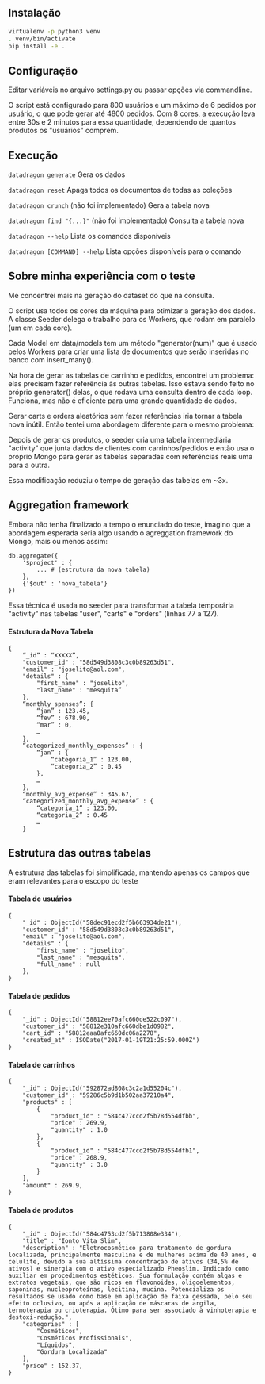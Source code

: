 ## Instalação
```bash
virtualenv -p python3 venv
. venv/bin/activate
pip install -e .
```

## Configuração
Editar variáveis no arquivo settings.py ou passar opções via commandline.

O script está configurado para 800 usuários e um máximo de 6 pedidos por usuário,
o que pode gerar até 4800 pedidos. Com 8 cores, a execução leva entre 30s e 2 minutos 
para essa quantidade, dependendo de quantos produtos os "usuários" comprem.


## Execução
`datadragon generate` Gera os dados

`datadragon reset` Apaga todos os documentos de todas as coleções

`datadragon crunch` (não foi implementado) Gera a tabela nova

`datadragon find "{...}"` (não foi implementado) Consulta a tabela nova

`datadragon --help` Lista os comandos disponíveis

`datadragon [COMMAND] --help` Lista opções disponíveis para o comando


## Sobre minha experiência com o teste
Me concentrei mais na geração do dataset do que na consulta.

O script usa todos os cores da máquina para otimizar a geração dos dados. A classe
Seeder delega o trabalho para os Workers, que rodam em paralelo (um em cada core).

Cada Model em data/models tem um método "generator(num)" que é usado pelos Workers 
para criar uma lista de documentos que serão inseridas no banco com insert_many().

Na hora de gerar as tabelas de carrinho e pedidos, encontrei um problema: elas
precisam fazer referência às outras tabelas. Isso estava sendo feito no próprio
generator() delas, o que rodava uma consulta dentro de cada loop. Funciona, mas 
não é eficiente para uma grande quantidade de dados.

Gerar carts e orders aleatórios sem fazer referências iria tornar a tabela nova 
inútil. Então tentei uma abordagem diferente para o mesmo problema:

Depois de gerar os produtos, o seeder cria uma tabela intermediária "activity" 
que junta dados de clientes com carrinhos/pedidos e então usa o próprio Mongo 
para gerar as tabelas separadas com referências reais uma para a outra.

Essa modificação reduziu o tempo de geração das tabelas em ~3x.


## Aggregation framework
Embora não tenha finalizado a tempo o enunciado do teste, imagino que a abordagem 
esperada seria algo usando o agreggation framework do Mongo, mais ou menos assim:

```python3
db.aggregate({
    '$project' : {
        ... # (estrutura da nova tabela)
    },
    {'$out' : 'nova_tabela'}
})
```

Essa técnica é usada no seeder para transformar a tabela temporária "activity"
nas tabelas "user", "carts" e "orders" (linhas 77 a 127). 


#### Estrutura da Nova Tabela
```
{
    “_id” : “XXXXX”,
    "customer_id" : "58d549d3808c3c0b89263d51",
    "email" : "joselito@aol.com",
    "details" : {
        "first_name" : "joselito",
        "last_name" : "mesquita”
    },
    “monthly_spenses”: {
        “jan” : 123.45,
        “fev” : 678.90,
        “mar” : 0, 
        …
    }, 
    “categorized_monthly_expenses” : {
        “jan” : {  
            “categoria_1” : 123.00,
            “categoria_2” : 0.45
        },    
        …
    },
    “monthly_avg_expense” : 345.67,
    “categorized_monthly_avg_expense” : {
        “categoria_1” : 123.00,
        “categoria_2” : 0.45
        …
    }
```


## Estrutura das outras tabelas 
A estrutura das tabelas foi simplificada, mantendo apenas os campos que eram 
relevantes para o escopo do teste

#### Tabela de usuários
```
{
    "_id" : ObjectId("58dec91ecd2f5b663934de21"),
    "customer_id" : "58d549d3808c3c0b89263d51",
    "email" : "joselito@aol.com",
    "details" : {
        "first_name" : "joselito",
        "last_name" : "mesquita",
        "full_name" : null
    },
}
```

#### Tabela de pedidos
```
{
    "_id" : ObjectId("58812ee70afc660de522c097"),
    "customer_id" : "58812e310afc660dbe1d0982",
    "cart_id" : "58812eaa0afc660dc06a2278",
    "created_at" : ISODate("2017-01-19T21:25:59.000Z")
}
```

#### Tabela de carrinhos
``` 
{
    "_id" : ObjectId("592872ad808c3c2a1d55204c"),
    "customer_id" : "59286c5b9d1b502aa37210a4",
    "products" : [ 
        {
            "product_id" : "584c477ccd2f5b78d554dfbb",
            "price" : 269.9,
            "quantity" : 1.0
        },
        {
            "product_id" : "584c477ccd2f5b78d554dfb1",
            "price" : 268.9,
            "quantity" : 3.0
        }
    ],
    "amount" : 269.9,
}
```

#### Tabela de produtos
```
{
    "_id" : ObjectId("584c4753cd2f5b713808e334"),
    "title" : "Ionto Vita Slim",
    "description" : "Eletrocosmético para tratamento de gordura localizada, principalmente masculina e de mulheres acima de 40 anos, e celulite, devido a sua altíssima concentração de ativos (34,5% de ativos) e sinergia com o ativo especializado Pheoslim. Indicado como auxiliar em procedimentos estéticos. Sua formulação contém algas e extratos vegetais, que são ricos em flavonoides, oligoelementos, saponinas, nucleoproteínas, lecitina, mucina. Potencializa os resultados se usado como base em aplicação de faixa gessada, pelo seu efeito oclusivo, ou após a aplicação de máscaras de argila, termoterapia ou crioterapia. Ótimo para ser associado à vinhoterapia e destoxi-redução.",
    "categories" : [ 
        "Cosméticos", 
        "Cosméticos Profissionais", 
        "Líquidos", 
        "Gordura Localizada"
    ],
    "price" : 152.37,
}
```
